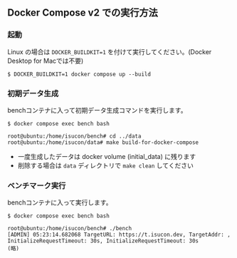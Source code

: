 

## Docker Compose v2 での実行方法

### 起動

Linux の場合は `DOCKER_BUILDKIT=1` を付けて実行してください。(Docker Desktop for Macでは不要)

```console
$ DOCKER_BUILDKIT=1 docker compose up --build
```

### 初期データ生成

benchコンテナに入って初期データ生成コマンドを実行します。

```console
$ docker compose exec bench bash

root@ubuntu:/home/isucon/bench# cd ../data
root@ubuntu:/home/isucon/data# make build-for-docker-compose
```

- 一度生成したデータは docker volume (initial_data) に残ります
- 削除する場合は `data` ディレクトリで `make clean` してください

### ベンチマーク実行

benchコンテナに入って実行します。

```console
$ docker compose exec bench bash

root@ubuntu:/home/isucon/bench# ./bench
[ADMIN] 05:23:14.682068 TargetURL: https://t.isucon.dev, TargetAddr: , InitializeRequestTimeout: 30s, InitializeRequestTimeout: 30s
(略)
```
